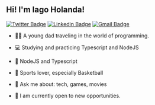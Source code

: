 ## Hi! I'm Iago Holanda!

[![Twitter Badge](https://img.shields.io/badge/-@iagovictorh-1ca0f1?style=flat-square&labelColor=1ca0f1&logo=twitter&logoColor=white&link=https://twitter.com/iagovictorh)](https://twitter.com/iagovictorh)
[![Linkedin Badge](https://img.shields.io/badge/-Iago%20Holanda%20-blue?style=flat-square&logo=Linkedin&logoColor=white&link=https://www.linkedin.com/in/iagovholanda/)](https://www.linkedin.com/in/iagovholanda/)
[![Gmail Badge](https://img.shields.io/badge/-iagovdev@gmail.com-c14438?style=flat-square&logo=Gmail&logoColor=white&link=mailto:iagovdev@gmail.com)](mailto:iagovdev@gmail.com)

- :man_technologist: A young dad traveling in the world of programming. 
- :computer: Studying and practicing Typescript and NodeJS
- 💚 NodeJS and Typescript
- 💯 Sports lover, especially Basketball
- 💬 Ask me about: tech, games, movies

- 🌱 I am currently open to new opportunities.
